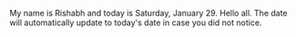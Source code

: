 My name is Rishabh and today is Saturday, January 29. Hello all. The date will automatically update to today's date in case you did not notice.

